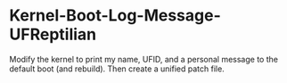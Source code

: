 # Kernel-Boot-Log-Message-UFReptilian
Modify the kernel to print my name, UFID, and a personal message to the default boot (and rebuild). Then create a unified patch file. 
